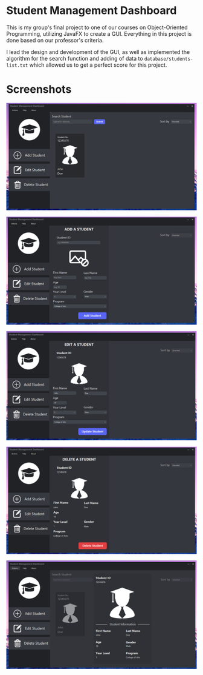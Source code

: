 # Student Management Dashboard
This is my group's final project to one of our courses on Object-Oriented Programming, utilizing JavaFX to create a GUI. Everything in this project is done based on our professor's criteria.

I lead the design and development of the GUI, as well as implemented the algorithm for the search function and adding of data to `database/students-list.txt` which allowed us to get a perfect score for this project.

# Screenshots
![](screenshots/program-overview.png)

![](screenshots/add-panel.png)

![](screenshots/edit-panel.png)

![](screenshots/delete-panel.png)

![](screenshots/read-student.png)
